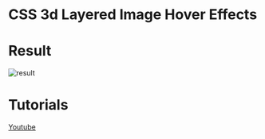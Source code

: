 # CSS 3d Layered Image Hover Effects

# Result

![result](https://user-images.githubusercontent.com/29371084/47254255-86ff6b80-d492-11e8-8ffe-89fb8e1c63dc.jpg)

# Tutorials

[Youtube](https://www.youtube.com/watch?v=WF68FcI21es)
